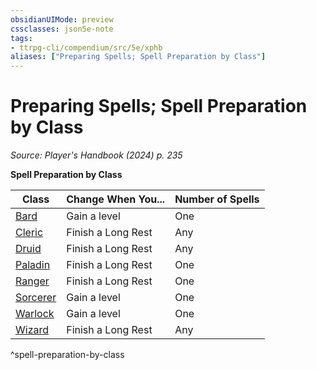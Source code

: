 ```yaml
---
obsidianUIMode: preview
cssclasses: json5e-note
tags:
- ttrpg-cli/compendium/src/5e/xphb
aliases: ["Preparing Spells; Spell Preparation by Class"]
---
```

# Preparing Spells; Spell Preparation by Class
*Source: Player's Handbook (2024) p. 235* 

**Spell Preparation by Class**

| Class | Change When You... | Number of Spells |
|-------|--------------------|------------------|
| [Bard](Mechanics/classes/bard-xphb.md) | Gain a level | One |
| [Cleric](Mechanics/classes/cleric-xphb.md) | Finish a Long Rest | Any |
| [Druid](Mechanics/classes/druid-xphb.md) | Finish a Long Rest | Any |
| [Paladin](Mechanics/classes/paladin-xphb.md) | Finish a Long Rest | One |
| [Ranger](Mechanics/classes/ranger-xphb.md) | Finish a Long Rest | One |
| [Sorcerer](Mechanics/classes/sorcerer-xphb.md) | Gain a level | One |
| [Warlock](Mechanics/classes/warlock-xphb.md) | Gain a level | One |
| [Wizard](Mechanics/classes/wizard-xphb.md) | Finish a Long Rest | Any |
^spell-preparation-by-class